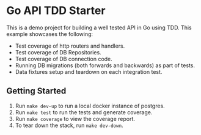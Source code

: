 # Go API TDD Starter

This is a demo project for building a well tested API in Go using TDD. This example showcases the following:
* Test coverage of http routers and handlers.
* Test coverage of DB Repositories.
* Test coverage of DB connection code.
* Running DB migrations (both forwards and backwards) as part of tests.
* Data fixtures setup and teardown on each integration test.


## Getting Started

1. Run `make dev-up` to run a local docker instance of postgres.
2. Run `make test` to run the tests and generate coverage.
3. Run `make coverage` to view the coverage report.
4. To tear down the stack, run `make dev-down`.
